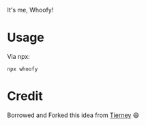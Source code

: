 It's me, Whoofy!

# Usage

Via npx:

```
npx whoofy
```

# Credit

Borrowed and Forked this idea from [Tierney](https://github.com/bnb/bitandbang) 😄
